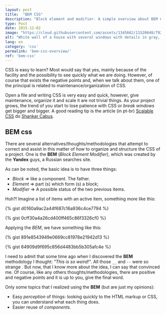 ```yaml
---
layout: post
title:  "BEM CSS"
description: "Block element and modifier. A simple overview about BEM CSS."
type: Post
date: 2015-12-02
image: "https://cloud.githubusercontent.com/assets/1345662/11520648/792ca134-988c-11e5-8d8a-3e5eb70b2bd7.jpg"
alt: "White wall of a house with several windows with details in gray, and two of them in orange"
lang: en
category: 'css'
permalink: 'bem-css-overview/'
ref: 'bem-css'
---
```


CSS is easy to learn? Most would say that yes, mainly because of the facility and the possibility to see quickly what we are doing. However, of course that exists the negative points and, when we talk about them, one of the principal is related to maintenance/organization of CSS.

Open a file and writing CSS is very easy and quick, however, give maintenance, organize it and scale it are not trivial things. As your project grows, the trend of you start to lose patience with CSS or *break windows* get bigger and bigger. A good reading tip is the article (in pt-br) [Scalable CSS](https://medium.com/@shankarcabus/css-escalavel-parte-1-41e7e863799e#.4hmtk7tuv) do [Shankar Cabus](https://twitter.com/shankarcabus?lang=pt).

## BEM css

There are several alternatives/thoughts/methodologies that attempt to correct and assist in this matter of how to organize and structure the CSS of a project. One is the **BEM** (*Block Element Modifier*), which was created by the **Yandex** guys, a Russian searches site.

As can be noted, the basic idea is to have three things:

* *Block* => like a component. The father.
* *Element* => part (s) which form (s) a block;
* *Modifier* => A possible status of the two previous items.

Huh?! Imagine a list of items with an active item, something more like this:

{% gist d0160a9ac2a44f687c16a936c4ce7794 %}

{% gist 0cff30a4a26cd400ff465c86f3326cf0 %}

Applying the *BEM*, we have something like this:

{% gist 891e8543949e0669cc81978e21942d13 %}

{% gist 64909d9f695c856d4483bb5b305afc4e %}

I need to admit that some time ago when I discovered the **BEM** methodology I thought: *"This is so weird!"*. All those `__` and `--` were so strange . But now, that I know more about the idea, I can say that convinced me. Of course, like any others thoughts/methodologies, there are positive and negative points and it is up to you, give the final word.

Only some topics that I realized using the **BEM** (but are just my opinions):

* Easy *perception* of things: looking quickly to the HTML markup or CSS, you can understand what each thing does.
* Easier reuse of *components*.
